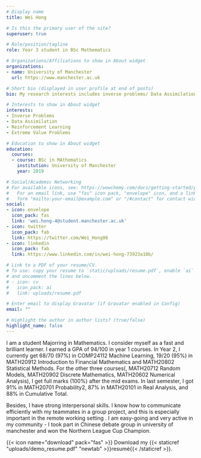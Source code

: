 ```yaml
---
# Display name
title: Wei Hong

# Is this the primary user of the site?
superuser: true

# Role/position/tagline
role: Year 3 student in BSc Mathematics

# Organizations/Affiliations to show in About widget
organizations:
- name: University of Manchester
  url: https://www.manchester.ac.uk

# Short bio (displayed in user profile at end of posts)
bio: My research interests includes inverse problems/ Data Assimilation/ extreme value problems/ Machine Learning.

# Interests to show in About widget
interests:
- Inverse Problems
- Data Assimilation
- Reinforcement Learning
- Extreme Value Problems

# Education to show in About widget
education:
  courses:
  - course: BSc in MAthematics
    institution: University of Manchester
    year: 2019

# Social/Academic Networking
# For available icons, see: https://wowchemy.com/docs/getting-started/page-builder/#icons
#   For an email link, use "fas" icon pack, "envelope" icon, and a link in the
#   form "mailto:your-email@example.com" or "/#contact" for contact widget.
social:
- icon: envelope
  icon_pack: fas
  link: 'wei.hong-4@student.manchester.ac.uk'
- icon: twitter
  icon_pack: fab
  link: https://twitter.com/Wei_Hong86
- icon: linkedin
  icon_pack: fab
  link: https://www.linkedin.com/in/wei-hong-73923a18b/

# Link to a PDF of your resume/CV.
# To use: copy your resume to `static/uploads/resume.pdf`, enable `ai` icons in `params.toml`, 
# and uncomment the lines below.
# - icon: cv
#   icon_pack: ai
#   link: uploads/resume.pdf

# Enter email to display Gravatar (if Gravatar enabled in Config)
email: ""

# Highlight the author in author lists? (true/false)
highlight_name: false
---
```


I am a student Majorring in Mathematics. I consider myself as a fast and brilliant learner. I earned a GPA of 94/100 in year 1 courses. In Year 2, I currently get 68/70 (97%) in COMP24112 Machine Learning, 19/20 (95%) in MATH20912 Introduction to Financial Mathematics and MATH20802 Statistical Methods. For the other three courses(, MATH20712 Random Models, MATH20902 Discrete Mathematics, MATH20602 Numerical Analysis), I get full marks (100%) after the mid exams. In last semester, I got 91% in MATH20701 Probability2, 87% in MATH20101 in Real Analysis, and 88% in Cumulative Total.

Besides, I have strong interpersonal skills. I know how to communicate efficiently with my teammates in a group project, and this is especially important in the remote working setting . I am easy-going and very active in my community - I took part in Chinese debate group in university of manchester and won the Northern League Cup Champion.

{{< icon name="download" pack="fas" >}} Download my {{< staticref "uploads/demo_resume.pdf" "newtab" >}}resumé{{< /staticref >}}.
